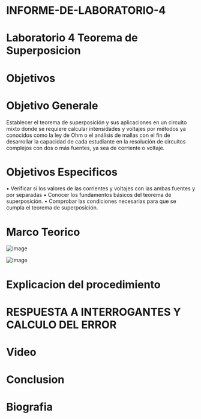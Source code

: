 # INFORME-DE-LABORATORIO-4

# Laboratorio 4 Teorema de Superposicion

# Objetivos 

# Objetivo Generale

Establecer el teorema de superposición y sus aplicaciones en un circuito mixto donde se requiere calcular intensidades y voltajes por métodos ya conocidos como la ley de Ohm o el análisis de mallas con el fin de desarrollar la capacidad de cada estudiante en la resolución de circuitos complejos con dos o más fuentes, ya sea de corriente o voltaje.


# Objetivos Especificos

•	Verificar si los valores de las corrientes y voltajes con las ambas fuentes y por separadas 
•	Conocer los fundamentos básicos del teorema de superposición.
•	Comprobar las condiciones necesarias para que se cumpla el teorema de superposición.



# Marco Teorico


![image](https://user-images.githubusercontent.com/84412132/125726524-314db7eb-566e-48a0-83a7-a31438c0fbcd.png)



![image](https://user-images.githubusercontent.com/84412132/125728002-e470f152-b4d4-425d-aafe-9deaf8705f59.png)
 
 
 

#  Explicacion del procedimiento




# RESPUESTA A INTERROGANTES Y CALCULO DEL ERROR


# Video



# Conclusion



# Biografia


